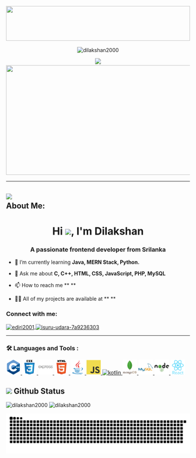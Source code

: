 <div id="header" align="center">
  <img src="https://media2.giphy.com/media/v1.Y2lkPTc5MGI3NjExYWt3aTB6NjhhcG5lZnI4NTM2eno0NzU4aDl6YXRqa3FobWhrbG8yYSZlcD12MV9pbnRlcm5hbF9naWZfYnlfaWQmY3Q9Zw/QpVUMRUJGokfqXyfa1/giphy.webp" width="100%" height="95"/>
<p> <img src="https://komarev.com/ghpvc/?username=dilakshan2000&label=Profile%20views&color=0e75b6&style=flat" alt="dilakshan2000" /> </p>
<img src="https://readme-typing-svg.herokuapp.com/?color=FFFFFF&height=18&width=340&vCenter=true&lines=Welcome+To+My+GITHUB+Profile" > </h1>
</div>


<div align="center">
  <img src="https://media2.giphy.com/media/v1.Y2lkPTc5MGI3NjExazN1M3lqYWl1YW9tcnZjd2JsNGM2bDFycW1xenk1OWxpZnQ5empjbiZlcD12MV9pbnRlcm5hbF9naWZfYnlfaWQmY3Q9Zw/TFPdmm3rdzeZ0kP3zG/giphy.webp" width="600" height="300"/>
</div>

---

 <h2> <picture><img src = "https://github.com/7oSkaaa/7oSkaaa/blob/main/Images/about_me.gif?raw=true" width = 45px></picture>  <div align="top">About Me:</div></h2>
<h1 align="center">Hi <img src="https://media.giphy.com/media/hvRJCLFzcasrR4ia7z/giphy.gif" width="30px"/>, I'm Dilakshan</h1>
<h3 align="center">A passionate frontend developer from Srilanka</h3>

- 🌱 I’m currently learning **Java, MERN Stack, Python.**

- 💬 Ask me about **C, C++, HTML, CSS, JavaScript, PHP, MySQL**

- 📫 How to reach me ** **

- 👨‍💻 All of my projects are available at ** **


<h3 align="left">Connect with me:</h3>
<p align="left">
<a href="" target="_blank">
    <img align="center" src="https://raw.githubusercontent.com/rahuldkjain/github-profile-readme-generator/master/src/images/icons/Social/facebook.svg" alt="ediri2001" height="30" width="40" />
</a>
<a href="" target="_blank">
    <img align="center" src="https://raw.githubusercontent.com/rahuldkjain/github-profile-readme-generator/master/src/images/icons/Social/linked-in-alt.svg" alt="isuru-udara-7a9236303" height="30" width="40" />
</a>


---

### :hammer_and_wrench: Languages and Tools :
<p align="left"> <a href="https://www.w3schools.com/cpp/" target="_blank" rel="noreferrer"> <img src="https://raw.githubusercontent.com/devicons/devicon/master/icons/cplusplus/cplusplus-original.svg" alt="cplusplus" width="40" height="40"/> </a> <a href="https://www.w3schools.com/css/" target="_blank" rel="noreferrer"> <img src="https://raw.githubusercontent.com/devicons/devicon/master/icons/css3/css3-original-wordmark.svg" alt="css3" width="40" height="40"/> </a> <a href="https://expressjs.com" target="_blank" rel="noreferrer"> <img src="https://raw.githubusercontent.com/devicons/devicon/master/icons/express/express-original-wordmark.svg" alt="express" width="40" height="40"/> </a> <a href="https://www.w3.org/html/" target="_blank" rel="noreferrer"> <img src="https://raw.githubusercontent.com/devicons/devicon/master/icons/html5/html5-original-wordmark.svg" alt="html5" width="40" height="40"/> </a> <a href="https://www.java.com" target="_blank" rel="noreferrer"> <img src="https://raw.githubusercontent.com/devicons/devicon/master/icons/java/java-original.svg" alt="java" width="40" height="40"/> </a> <a href="https://developer.mozilla.org/en-US/docs/Web/JavaScript" target="_blank" rel="noreferrer"> <img src="https://raw.githubusercontent.com/devicons/devicon/master/icons/javascript/javascript-original.svg" alt="javascript" width="40" height="40"/> </a> <a href="https://kotlinlang.org" target="_blank" rel="noreferrer"> <img src="https://www.vectorlogo.zone/logos/kotlinlang/kotlinlang-icon.svg" alt="kotlin" width="40" height="40"/> </a> <a href="https://www.mongodb.com/" target="_blank" rel="noreferrer"> <img src="https://raw.githubusercontent.com/devicons/devicon/master/icons/mongodb/mongodb-original-wordmark.svg" alt="mongodb" width="40" height="40"/> </a> <a href="https://www.mysql.com/" target="_blank" rel="noreferrer"> <img src="https://raw.githubusercontent.com/devicons/devicon/master/icons/mysql/mysql-original-wordmark.svg" alt="mysql" width="40" height="40"/> </a> <a href="https://nodejs.org" target="_blank" rel="noreferrer"> <img src="https://raw.githubusercontent.com/devicons/devicon/master/icons/nodejs/nodejs-original-wordmark.svg" alt="nodejs" width="40" height="40"/> </a> <a href="https://reactjs.org/" target="_blank" rel="noreferrer"> <img src="https://raw.githubusercontent.com/devicons/devicon/master/icons/react/react-original-wordmark.svg" alt="react" width="40" height="40"/> </a> </p>



## <img src="https://media.giphy.com/media/iY8CRBdQXODJSCERIr/giphy.gif" width="35"><b> Github Status </b>
 <img  src="https://github-readme-stats.vercel.app/api?username=dilakshan2000&show_icons=true&locale=en&bg_color=0d1117&text_color=ffffff&repo=convoychat"
    alt="dilakshan2000" />
<img src="https://github-readme-stats.vercel.app/api/top-langs?username=dilakshan2000&show_icons=true&locale=en&layout=compact&line_height=20&title_color=7A7ADB&icon_color=2234AE&text_color=D3D3D3&bg_color=0,000000,130F40" width="375"  alt="dilakshan2000"/>


	
<p align = "center">
	<img src = "https://github.com/7oSkaaa/7oSkaaa/blob/output/github-contribution-grid-snake.svg?" alt = "Snake Game"/>
</p>
